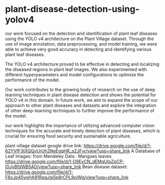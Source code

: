 # plant-disease-detection-using-yolov4
our work focused on the detection and identification of plant leaf diseases using the YOLO v4 architecture on the Plant Village dataset. Through the use of image annotation, data preprocessing, and model training, we were able to achieve very good accuracy in detecting and identifying various plant leaf diseases.

The YOLO v4 architecture proved to be effective in detecting and localizing the diseased regions in plant leaf images. We also experimented with different hyperparameters and model configurations to optimize the performance of the model.

Our work contributes to the growing body of research on the use of deep learning techniques in plant disease detection and shows the potential for YOLO v4 in this domain. In future work, we aim to expand the scope of our approach to other plant diseases and datasets and explore the integration of other deep-learning techniques to further improve the performance of the model.

our work highlights the importance of utilizing advanced computer vision techniques for the accurate and timely detection of plant diseases, which is crucial for ensuring food security and sustainable agriculture.

plant village dataset google drive link:
https://drive.google.com/file/d/1-62YVfF3tXQQvUrUh2NeEgqHR_oZJFvr/view?usp=share_link
A Database of Leaf Images: from Mendeley Data : Mangoes leaves
https://drive.google.com/file/d/1-D9EyCN_dEMqUIoZpCP-jDJvBfdWB5AO/view?usp=share_link
Bean disease dataset:
https://drive.google.com/file/d/1-F6cJp45yoHA91RggJgi5p9rCPL9ojWg/view?usp=share_link

